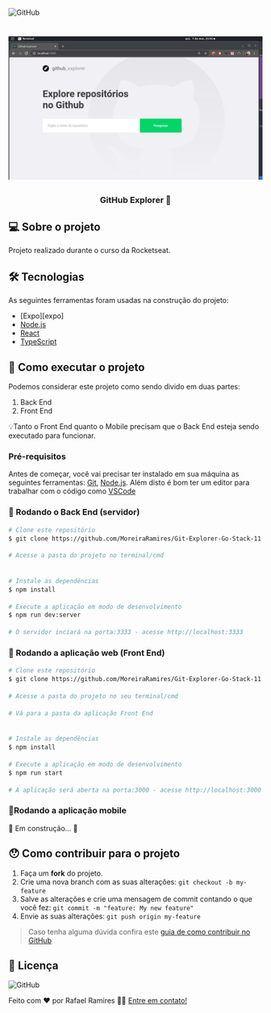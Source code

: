 

![GitHub](https://img.shields.io/github/license/MoreiraRamires/Git-Explorer-Go-Stack-11)
<h1 align="center">
  <img alt="GitHub Explorer" title="#gatry" src="src/assets/banner.gif" />
</h1>

<h3 align="center"> 
  GitHub Explorer 🚀 
</h3>



## 💻 Sobre o projeto


Projeto realizado durante o curso da Rocketseat.

## 🛠 Tecnologias

As seguintes ferramentas foram usadas na construção do projeto:

- [Expo][expo]
- [Node.js][nodejs]
- [React][reactjs]
- [TypeScript][typescript]


## 🚀 Como executar o projeto

Podemos considerar este projeto como sendo divido em duas partes:
1. Back End 
2. Front End 


💡Tanto o Front End quanto o Mobile precisam que o Back End esteja sendo executado para funcionar.

### Pré-requisitos

Antes de começar, você vai precisar ter instalado em sua máquina as seguintes ferramentas:
[Git](https://git-scm.com), [Node.js][nodejs]. 
Além disto é bom ter um editor para trabalhar com o código como [VSCode][vscode]

### 🎲 Rodando o Back End (servidor)

```bash
# Clone este repositório
$ git clone https://github.com/MoreiraRamires/Git-Explorer-Go-Stack-11.git

# Acesse a pasta do projeto no terminal/cmd


# Instale as dependências
$ npm install

# Execute a aplicação em modo de desenvolvimento
$ npm run dev:server

# O servidor inciará na porta:3333 - acesse http://localhost:3333 
```

### 🧭 Rodando a aplicação web (Front End)

```bash
# Clone este repositório
$ git clone https://github.com/MoreiraRamires/Git-Explorer-Go-Stack-11.git

# Acesse a pasta do projeto no seu terminal/cmd

# Vá para a pasta da aplicação Front End


# Instale as dependências
$ npm install

# Execute a aplicação em modo de desenvolvimento
$ npm run start

# A aplicação será aberta na porta:3000 - acesse http://localhost:3000
```

### 📱Rodando a aplicação mobile 

🚧 Em construção... 🚧

## 😯 Como contribuir para o projeto

1. Faça um **fork** do projeto.
2. Crie uma nova branch com as suas alterações: `git checkout -b my-feature`
3. Salve as alterações e crie uma mensagem de commit contando o que você fez: `git commit -m "feature: My new feature"`
4. Envie as suas alterações: `git push origin my-feature`
> Caso tenha alguma dúvida confira este [guia de como contribuir no GitHub](https://github.com/firstcontributions/first-contributions)


## 📝 Licença

![GitHub](https://img.shields.io/github/license/MoreiraRamires/Git-Explorer-Go-Stack-11)

Feito com ❤️ por Rafael Ramires 👋🏽 [Entre em contato!](https://www.linkedin.com/in/rafael-ramires-791aa378/)

[nodejs]: https://nodejs.org/
[typescript]: https://www.typescriptlang.org/
[reactjs]: https://reactjs.org
[yarn]: https://yarnpkg.com/
[vscode]: https://code.visualstudio.com/
[vceditconfig]: https://marketplace.visualstudio.com/items?itemName=EditorConfig.EditorConfig
[license]: https://opensource.org/licenses/MIT

